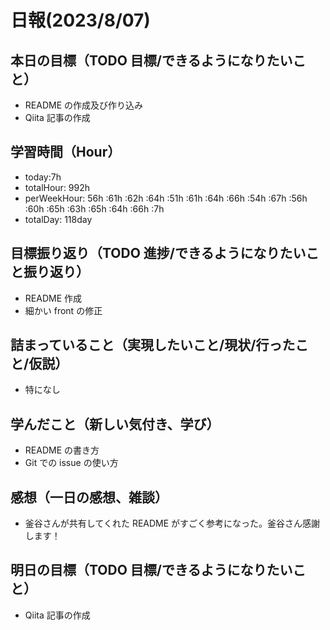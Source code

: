 # 日報(2023/8/07)

## 本日の目標（TODO 目標/できるようになりたいこと）

- README の作成及び作り込み
- Qiita 記事の作成

## 学習時間（Hour）

- today:7h
- totalHour: 992h
- perWeekHour: 56h :61h :62h :64h :51h :61h :64h :66h :54h :67h :56h :60h :65h :63h :65h :64h :66h :7h
- totalDay: 118day

## 目標振り返り（TODO 進捗/できるようになりたいこと振り返り）

- README 作成
- 細かい front の修正

## 詰まっていること（実現したいこと/現状/行ったこと/仮説）

- 特になし

## 学んだこと（新しい気付き、学び）

- README の書き方
- Git での issue の使い方

## 感想（一日の感想、雑談）

- 釜谷さんが共有してくれた README がすごく参考になった。釜谷さん感謝します！

## 明日の目標（TODO 目標/できるようになりたいこと）

- Qiita 記事の作成
